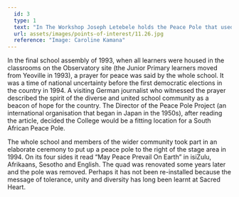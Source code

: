 ```yaml
---
  id: 3
  type: 1
  text: "In The Workshop Joseph Letebele holds the Peace Pole that used to stand in the Intermediate Quad in the 1990s. "
  url: assets/images/points-of-interest/11.26.jpg
  reference: "Image: Caroline Kamana"
---
```

In the final school assembly of 1993, when all learners were housed in the classrooms on the Observatory site (the Junior Primary learners moved from Yeoville in 1993), a prayer for peace was said by the whole school. It was a time of national uncertainty before the first democratic elections in the country in 1994. A visiting German journalist who witnessed the prayer described the spirit of the diverse and united school community as a beacon of hope for the country. The Director of the Peace Pole Project (an international organisation that began in Japan in the 1950s), after reading the article, decided the College would be a fitting location for a South African Peace Pole. 

The whole school and members of the wider community took part in an elaborate ceremony to put up a peace pole to the right of the stage area in 1994. On its four sides it read “May Peace Prevail On Earth” in isiZulu, Afrikaans, Sesotho and English. The quad was renovated some years later and the pole was removed. Perhaps it has not been re-installed because the message of tolerance, unity and diversity has long been learnt at Sacred Heart. 
